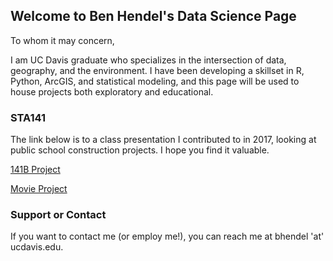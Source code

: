## Welcome to Ben Hendel's Data Science Page

To whom it may concern,

I am UC Davis graduate who specializes in the intersection of data, geography, and the environment. I have been developing a skillset in R, Python, ArcGIS, and statistical modeling, and this page will be used to house projects both exploratory and educational.



### STA141

The link below is to a class presentation I contributed to in 2017, looking at public school construction projects. I hope you find it valuable. 

<a href="Final_Presentation.html">141B Project</a> 


<a href="bcl_244169881.html.">Movie Project</a> 

### Support or Contact
 If you want to contact me (or employ me!), you can reach me at bhendel 'at' ucdavis.edu. 
